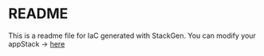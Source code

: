 # README
This is a readme file for IaC generated with StackGen.
You can modify your appStack -> [here](http://main.dev.stackgen.com/appstacks/94cd65e5-2f56-402f-b009-25b511e9ae82)

